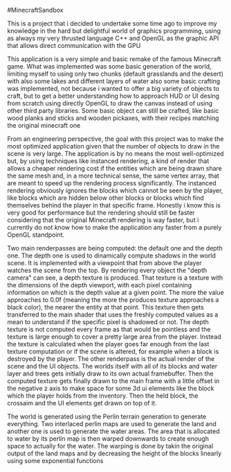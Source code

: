 #MinecraftSandbox

This is a project that i decided to undertake some time ago to improve my knowledge in the hard but delightful world
of graphics programming, using as always my very thrusted language C++ and OpenGL as the graphic API that allows direct
communication with the GPU

This application is a very simple and basic remake of the famous Minecraft game. What was implemented was some basic generation of the
world, limiting myself to using only two chunks (default grasslands and the desert) with also some lakes and different layers of water
also some basic crafting was implemented, not because i wanted to offer a big variety of objects to craft, but to get a better understanding
how to approach HUD or UI desing from scratch using directly OpenGL to draw the canvas instead of using other third party libraries.
Some basic object can still be crafted, like basic wood planks and sticks and wooden pickaxes, with their recipes matching the original minecraft one

From an engineering perspective, the goal with this project was to make the most optimized application given that the number of objects to draw in the scene
is very large. The application is by no means the most well-optimized but, by using techniques like instanced rendering, a kind of render that allows a cheaper
rendering cost if the entities which are being drawn share the same mesh and, in a more technical sense, the same vertex array, that are meant to speed up the
rendering process significantly. The instanced rendering obviously ignores the blocks which cannot be seen by the player, like blocks which are hidden below 
other blocks or blocks which find themselves behind the player in that specific frame. Honestly i know this is very good for performance but the rendering
should still be faster considering that the original Minecraft rendering is way faster, but i currently do not know how to make the application any faster
from a purely OpenGL standpoint.

Two main renderpasses are being computed: the default one and the depth one. The depth one is used to dinamically compute shadows in the world scene.
It is implemented with a viewpoint that from above the player watches the scene from the top. By rendering every object the "depth camera" can see,
a depth texture is produced. That texture is a texture with the dimensions of the depth viewport, with each pixel containing information on which is
the depth value at a given point. The more the value approaches to 0.0f (meaning the more the produces texture approaches a black color), the nearer the
entity at that point. This texture then gets transferred to the main shader that uses the freshly computed values as a mean to understand if the specific
pixel is shadowed or not. The depth texture is not computed every frame as that would be pointless and the texture is large enough to cover a pretty large area
from the player. Instead the texture is calculated when the player goes far enough from the last texture computation or if the scene is altered, 
for example when a block is destroyed by the player.
The other renderpass is the actual render of the scene and the UI objects. The worlds itself with all of its blocks and water layer and trees gets initially
draw to its own actual framebuffer. Then the computed texture gets finally drawn to the main frame with a little offset in the negative z axis to make space for 
some 3d ui elements like the block which the player holds from the inventory. Then the held block, the crossaim and the UI elements get drawn on top of it.

The world is generated using the Perlin terrain generation to generate everything. Two interlaced perlin maps are used to generate the land and another one
is used to generate the water areas. The area that is allocated to water by its perlin map is then warped downwards to create enough space to actually for the
water. The warping is done by takin the original output of the land maps and by decreasing the height of the blocks linearly using some exponential functions
